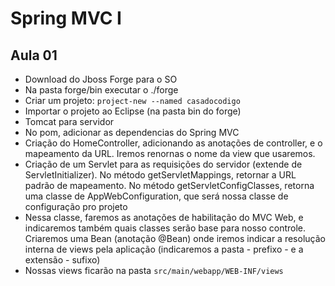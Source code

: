 # Spring MVC I

## Aula 01

- Download do Jboss Forge para o SO
- Na pasta forge/bin executar o ./forge
- Criar um projeto:
    ``project-new --named casadocodigo``
- Importar o projeto ao Eclipse (na pasta bin do forge)
- Tomcat para servidor
- No pom, adicionar as dependencias do Spring MVC
- Criação do HomeController, adicionando as anotações de controller, e o mapeamento da URL. Iremos renornas o nome da view que usaremos.
- Criação de um Servlet para as requisições do servidor (extende de ServletInitializer). No método getServletMappings, retornar a URL padrão de mapeamento. No método getServletConfigClasses, retorna uma classe de AppWebConfiguration, que será nossa classe de configuração pro projeto
- Nessa classe, faremos as anotações de habilitação do MVC Web, e indicaremos também quais classes serão base para nosso controle. Criaremos uma Bean (anotação @Bean) onde iremos indicar a resolução interna de views pela aplicação (indicaremos a pasta - prefixo - e a extensão - sufixo)
- Nossas views ficarão na pasta ``src/main/webapp/WEB-INF/views``